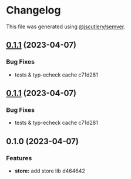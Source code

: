 # Changelog

This file was generated using [@jscutlery/semver](https://github.com/jscutlery/semver).

## [0.1.1](///compare/store@0.1.0...store@0.1.1) (2023-04-07)

### Bug Fixes

- tests & typ-echeck cache c71d281

## [0.1.1](///compare/store@0.1.0...store@0.1.1) (2023-04-07)

### Bug Fixes

- tests & typ-echeck cache c71d281

## 0.1.0 (2023-04-07)

### Features

- **store:** add store lib d464642
